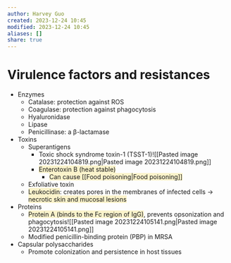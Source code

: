 ```yaml
---
author: Harvey Guo
created: 2023-12-24 10:45
modified: 2023-12-24 10:45
aliases: []
share: true
---
```

# Virulence factors and resistances
- Enzymes
	- Catalase: protection against ROS
	- Coagulase: protection against phagocytosis
	- Hyaluronidase
	- Lipase
	- Penicillinase: a β-lactamase
- Toxins
	- Superantigens
		- Toxic shock syndrome toxin-1 (TSST-1)![[Pasted image 20231224104819.png|Pasted image 20231224104819.png]]
		- <span style="background:rgba(240, 200, 0, 0.2)">Enterotoxin B (heat stable)</span>
			- <span style="background:rgba(240, 200, 0, 0.2)">Can cause [[Food poisoning|Food poisoning]]</span>
	- Exfoliative toxin
	- <span style="background:rgba(240, 200, 0, 0.2)">Leukocidin</span>: creates pores in the membranes of infected cells → <span style="background:rgba(240, 200, 0, 0.2)">necrotic skin and mucosal lesions</span>
- Proteins
	- <span style="background:rgba(240, 200, 0, 0.2)">Protein A (binds to the Fc region of IgG)</span>, prevents opsonization and phagocytosis![[Pasted image 20231224105141.png|Pasted image 20231224105141.png]]
	- Modified penicillin-binding protein (PBP) in MRSA
- Capsular polysaccharides
	- Promote colonization and persistence in host tissues

